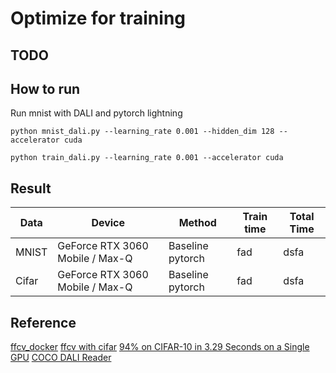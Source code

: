 # Optimize for training

## TODO 

## How to run
Run mnist with DALI and pytorch lightning
```
python mnist_dali.py --learning_rate 0.001 --hidden_dim 128 --accelerator cuda
```

```
python train_dali.py --learning_rate 0.001 --accelerator cuda
```

## Result
| Data      | Device      | Method | Train time | Total Time |
| ------------- | ------------- |------------- |------------- |------------- |
| MNIST | GeForce RTX 3060 Mobile / Max-Q | Baseline pytorch | fad | dsfa| 
| Cifar | GeForce RTX 3060 Mobile / Max-Q | Baseline pytorch | fad | dsfa| 

## Reference
[ffcv_docker](https://github.com/kschuerholt/pytorch_cuda_opencv_ffcv_docker)
[ffcv with cifar](https://github.com/libffcv/ffcv/tree/main/examples/cifar)
[94% on CIFAR-10 in 3.29 Seconds on a Single GPU](https://arxiv.org/abs/2404.00498)
[COCO DALI Reader](https://docs.nvidia.com/deeplearning/dali/user-guide/docs/examples/general/data_loading/coco_reader.html)
